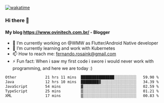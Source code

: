 [![wakatime](https://wakatime.com/badge/user/d5892087-17e6-46ab-8384-91a71a9b88d8.svg)](https://wakatime.com/@d5892087-17e6-46ab-8384-91a71a9b88d8)
### Hi there 👋

#### My blog https://www.ovinitech.com.br/ - Blogger

- 🔭 I’m currently working on @WMW as Flutter/Android Native developer
- 🌱 I’m currently learning and work with Kubernetes
- 📫 How to reach me: fernando.rosaink@gmail.com 
- ⚡ Fun fact: When i saw my first code i swore i would never work with programming, and here we are today :)

<!--START_SECTION:waka-->

```txt
Other             21 hrs 11 mins  ███████████████░░░░░░░░░░   59.90 %
Java              12 hrs 10 mins  ████████▓░░░░░░░░░░░░░░░░   34.39 %
JavaScript        54 mins         ▓░░░░░░░░░░░░░░░░░░░░░░░░   02.59 %
TypeScript        25 mins         ▒░░░░░░░░░░░░░░░░░░░░░░░░   01.21 %
XML               17 mins         ▒░░░░░░░░░░░░░░░░░░░░░░░░   00.83 %
```

<!--END_SECTION:waka-->
